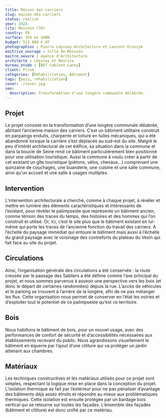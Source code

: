 ```yaml
---
title: Maison des carriers
slug: maison-des-carriers
status: réalisé
year: 2024
city: Moisson (78)
country: FR
surface: 359 m2 SHON
budget: 513 000 € HT
photographies : Pierre Lépinay Architecture et Laurent Kruszyk
maitrise_ouvrage : Ville de Moisson
maitre_oeuvre : Agence d’Architecture
architecte : Lépinay et Meurice
bureau_etude : [BET Cabinet Lanoy]
client: Privé
categories: [Réhabilitation, Bâtiment]
tags: [bois, réhabilitation]
cover: ./cover.jpg
seo:
  description: Transformation d’une longère communale délabrée.
---
```


## Projet
Le projet consiste en la transformation d’une longère communale délabrée, abritant l’ancienne maison des carriers. C’est un bâtiment utilitaire construit en parpaings enduits, charpente et toiture en tuiles mécaniques, qui a été abandonné lorsque la carrière s’est déplacée au sud-est du site. Malgré le peu d’intérêt architectural de cet édifice, sa situation dans la commune et dans la boucle de Seine rend ce bâtiment particulièrement bien positionné pour une utilisation touristique. Aussi la commune à voulu créer à partir de cet existant un gîte touristique (piétons, vélos, chevaux…) comprenant une quinzaine de couchages, une buanderie, une cuisine et une salle commune, ainsi qu’un accueil et une salle à usages multiples.

## Intervention
L’intervention architecturale a cherché, comme à chaque projet, à révéler et mettre en lumière des éléments caractéristiques et intéressants de l’existant, pour révèler le palimpseste que représente un bâtiment ancien, comme témoin des traces du temps, des histoires et des hommes qui l’on construit et utilisé. Or, ici, c’est le site plus que le bâtiment existant en lui-même qui porte les traces de l’ancienne fonction du travail des carriers. A l’échelle du paysage immédiat qui entoure le bâtiment mais aussi à l’échelle du grand paysage avec le voisinage des contreforts du plateau du Vexin qui fait face au site du projet.

## Circulations
Ainsi, l’organisation générale des circulations a été conservée : la route creusée par le passage des Sabliers a été définie comme l’axe principal du projet, et nous sommes parvenus à asseoir une perspective vers les bois (et donc le départ de certaines randonnées) depuis la rue. L’accès de véhicules et le parking se trouvent à l’arrière de la longère, afin de ne pas mélanger les flux. Cette organisation nous permet de conserver en l’état les voiries et d’exploiter tout le potentiel de ce palimpseste qu’est ce territoire.

## Bois
Nous habillons le bâtiment de bois, pour un nouvel usage, avec des performances de confort de sécurité et d’accessibilités nécessaires aux établissements recevant du public. Nous agrandissons visuellement le bâtiment en équerre par l’ajout d’une clôture qui va protéger un jardin attenant aux chambres.

## Matériaux
Les techniques constructives et les matériaux utilisés pour ce projet sont simples, respectant la logique mise en place dans la conception du projet. L’isolation thermique se fait par l’extérieur pour ne pas pénaliser d’avantage des bâtiments déjà assez étroits et répondre au mieux aux problématiques thermiques. Cette isolation est ensuite protégée par un bardage bois vertical qui se retourne sur toutes les façades. L’ensemble des façades (bâtiment et clôture) est donc unifié par ce matériau.
